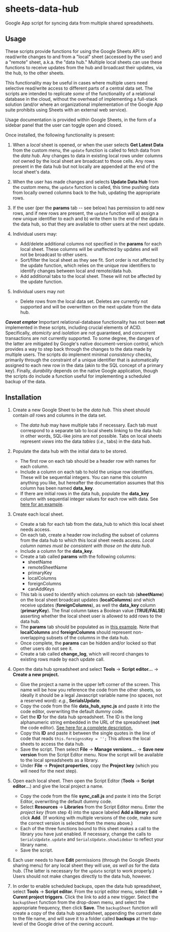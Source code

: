 # sheets-data-hub
Google App script for syncing data from multiple shared spreadsheets.

## Usage

These scripts provide functions for using the Google Sheets API to read/write changes to and from a "local" sheet (accessed by the user) and a "remote" sheet, a.k.a. the "data hub." Multiple local sheets can use these functions to receive updates from the hub and broadcast their updates, via the hub, to the other sheets.

This functionality may be useful in cases where multiple users need selective read/write access to different parts of a central data set. The scripts are intended to replicate *some* of the functionality of a relational database in the cloud, without the overhead of implementing a full-stack solution (and/or where an organizational implementation of the Google App suite prohibits using Sheets with an external web service).

Usage documentation is provided within Google Sheets, in the form of a sidebar panel that the user can toggle open and closed.

Once installed, the following functionality is present:

1. When a _local_ sheet is opened, or when the user selects **Get Latest Data** from the custom menu, the `update` function is called to fetch data from the _data hub_. Any changes to data in existing local rows under columns _not_ owned by the local sheet are broadcast to those cells. Any rows present in the data hub but not locally are appended at the end of the local sheet's data.

2. When the user has made changes and selects **Update Data Hub** from the custom menu, the `update` function is called, this time pushing data from locally owned columns back to the hub, updating the appropriate rows. 

3. If the user (per the **params** tab -- see below) has permission to add new rows, and if new rows are present, the `update` function will a) assign a new unique identifier to each and b) write them to the end of the data in the data hub, so that they are available to other users at the next update. 

4. Individual users may:
    * Add/delete additional columns not specified in the **params** for each local sheet. These columns will be unaffected by updates and will not be broadcast to other users.
    * Sort/filter the local sheet as they see fit. Sort order is not affected by the update function, which relies on the unique row identifiers to identify changes between local and remote/data hub.
    * Add additional tabs to the local sheet. These will not be affected by the update function.

5. Individual users may _not_:
    * Delete rows from the local data set. Deletes are currently not supported and will be overwritten on the next update from the data hub. 

**_Caveat emptor_** Important relational-database functionality has not been **not** implemented in these scripts, including crucial elements of ACID. Specifically, _atomicity_ and _isolation_ are not guaranteed, and concurrent transactions are not currently supported. To some degree, the dangers of the latter are mitigated by Google's native document-version control, which provides a way to step back through the changes to the data made by multiple users. The scripts do implement minimal _consistency_ checks, primarily through the constraint of a unique identifier that is automatically assigned to each new row in the data (akin to the SQL concept of a primary key). Finally, _durability_ depends on the native Google application, though the scripts do include a function useful for implementing a scheduled backup of the data.

## Installation

1. Create a new Google Sheet to be the _data hub_. This sheet should contain _all_ rows and columns in the data set. 
    * The _data hub_ may have multiple tabs if necessary. Each tab must correspond to a separate tab to local sheets linking to the data hub: in other words, SQL-like joins are not possible. Tabs on local sheets represent _views_ into the data _tables_ (_i.e._, tabs) in the data hub. 

2. Populate the data hub with the initial data to be stored. 
    * The first row on each tab should be a header row with names for each column.
    * Include a column on each tab to hold the unique row identifiers. These will be sequential integers. You can name this column anything you like, but hereafter the documentation assumes that this column has been named **data_key**. 
    * If there are initial rows in the data hub, populate the **data_key** column with sequential integer values for each row with data. See [here for an example](data_hub_init.png).

3. Create each local sheet.
    * Create a tab for each tab from the data_hub to which this local sheet needs access. 
    * On each tab, create a header row including the subset of columns from the data hub to which this local sheet needs access. _Local column names must be consistent with those on the data hub_. 
    * Include a column for the **data_key**. 
    * Create a tab called **params** with the following columns:
        + sheetName
        + remoteSheetName	
        + primaryKey	
        + localColumns	
        + foreignColumns	
        + canAddKeys
    * This tab is used to identify which columns on each tab (**sheetName**) on the local sheet broadcast updates (**localColumns**) and which receive updates (**foreignColumns**), as well the **data_key** column (**primaryKey**). The final column takes a Boolean value (**TRUE/FALSE**) asserting whether the local sheet user is allowed to add rows to the data hub.
    * The **params** tab should be populated as in [this example](params.png). Note that **localColumns** and **foreignColumns** should represent non-overlapping subsets of the columns in the data hub.
    * Once complete, the **params** can be hidden and/or locked so that other users do not see it. 
    * Create a tab called **change_log**, which will record changes to existing rows made by each update call.

4. Open the data hub spreadsheet and select **Tools** -> **Script editor...** -> **Create a new project.**
    * Give the project a name in the upper left corner of the screen. This name will be how you reference the code from the other sheets, so ideally it should be a legal Javascript variable name (no spaces, not a reserved word): _e.g._, **SerialsUpdate**.
    * Copy the code from the file **data_hub_sync.js** and paste it into the code editor, overwriting the default dummy code.
    * Get the **ID** for the data hub spreadsheet. The ID is the long alphanumeric string embedded in the URL of the spreadsheet (**not** the code editor). [See here for a complete description.](https://developers.google.com/sheets/api/guides/concepts#spreadsheet_id)
    * Copy this **ID** and paste it between the single quotes in the line of code that reads `this.foreignssKey = '';` This allows the local sheets to access the data hub.
    * Save the script. Then select **File** -> **Manage versions...** -> **Save new version** from the Script Editor menu. Now the script will be available to the local spreadsheets as a library.
    * Under **File** -> **Project properties**, copy the **Project key** (which you will need for the next step).

5. Open each local sheet. Then open the Script Editor (**Tools** -> **Script editor...**) and give the local project a name.
    * Copy the code from the file **sync_call.js** and paste it into the Script Editor, overwriting the default dummy code.
    * Select **Resources** -> **Libraries** from the Script Editor menu. Enter the _project key_ (from step 4) into the space labeled **Add a library** and click **Add**. (If working with multiple versions of the code, make sure the correct version is selected from the menu above.)
    * Each of the three functions bound to this sheet makes a call to the library you have just enabled. If necessary, change the calls to `SerialsUpdate.update` and `SerialsUpdate.showSidebar`    to reflect your library name.
    * Save the script. 

6. Each user needs to have **Edit** permissions (through the Google Sheets sharing menu) for any local sheet they will use, _as well as_ for the data hub. (The latter is necessary for the `update` script to work properly.) Users should not make changes directly to the data hub, however.

7. In order to enable scheduled backups, open the data hub spreadsheet, select **Tools** -> **Script editor.** From the script editor menu, select **Edit** -> **Curent project triggers**. Click the link to add a new trigger. Select the `backupSheet` function from the drop-down menu, and select the appropriate frequency, then click **Save**. The `backupSheet` function will create a copy of the data hub spreadsheet, appending the current date to the file name, and will save it to a folder called **backups** at the top-level of the Google drive of the owning account.

